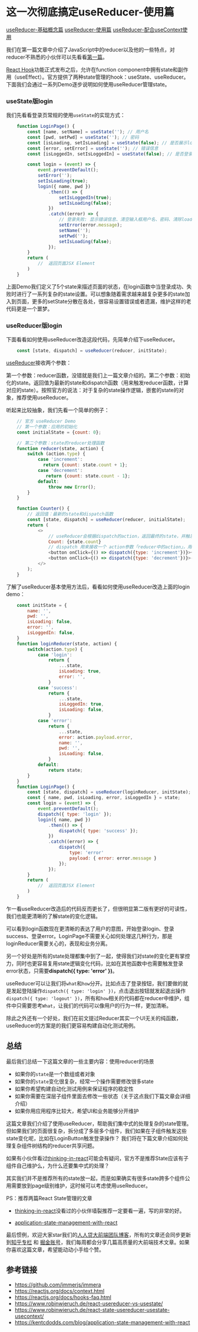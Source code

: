 # 这一次彻底搞定useReducer-使用篇

[useReducer-基础概念篇](https://github.com/rrd-fe/blog/blob/master/react/useReducer-part1.md)
[useReducer-使用篇](https://github.com/rrd-fe/blog/blob/master/react/useReducer-part2.md)
[useReducer-配合useContext使用](https://github.com/rrd-fe/blog/blob/master/react/useReducer-part3.md)

我们在第一篇文章中介绍了JavaScript中的reducer以及他的一些特点，对reducer不熟悉的小伙伴可以先看看[第一篇](https://github.com/rrd-fe/blog/blob/master/react/useReducer-part1.md)。

[React Hook](https://reactjs.org/docs/hooks-intro.html)功能正式发布之后，允许在function component中拥有state和副作用（useEffect）。官方提供了两种state管理的hook：useState、useReducer。下面我们会通过一系列Demo逐步说明如何使用useReducer管理state。

### useState版login 

我们先看看登录页常规的使用`useState`的实现方式：

```js
    function LoginPage() {
        const [name, setName] = useState(''); // 用户名
        const [pwd, setPwd] = useState(''); // 密码
        const [isLoading, setIsLoading] = useState(false); // 是否展示loading，发送请求中
        const [error, setError] = useState(''); // 错误信息
        const [isLoggedIn, setIsLoggedIn] = useState(false); // 是否登录

        const login = (event) => {
            event.preventDefault();
            setError('');
            setIsLoading(true);
            login({ name, pwd })
                .then(() => {
                    setIsLoggedIn(true);
                    setIsLoading(false);
                })
                .catch((error) => {
                    // 登录失败: 显示错误信息、清空输入框用户名、密码、清除loading标识
                    setError(error.message);
                    setName('');
                    setPwd('');
                    setIsLoading(false);
                });
        }
        return ( 
            //  返回页面JSX Element
        )
    }
```

上面Demo我们定义了5个state来描述页面的状态，在login函数中当登录成功、失败时进行了一系列复杂的state设置。可以想象随着需求越来越复杂更多的state加入到页面，更多的setState分散在各处，很容易设置错误或者遗漏，维护这样的老代码更是一个噩梦。

### useReducer版login

下面看看如何使用useReducer改造这段代码，先简单介绍下useReducer。

```js
    const [state, dispatch] = useReducer(reducer, initState);
```

[useReducer](https://reactjs.org/docs/hooks-reference.html#usereducer)接收两个参数：

第一个参数：reducer函数，没错就是我们上一篇文章介绍的。第二个参数：初始化的state。返回值为最新的state和dispatch函数（用来触发reducer函数，计算对应的state）。按照官方的说法：对于复杂的state操作逻辑，嵌套的state的对象，推荐使用useReducer。

听起来比较抽象，我们先看一个简单的例子：

```js
    // 官方 useReducer Demo
    // 第一个参数：应用的初始化
    const initialState = {count: 0};

    // 第二个参数：state的reducer处理函数
    function reducer(state, action) {
        switch (action.type) {
            case 'increment':
              return {count: state.count + 1};
            case 'decrement':
               return {count: state.count - 1};
            default:
                throw new Error();
        }
    }

    function Counter() {
        // 返回值：最新的state和dispatch函数
        const [state, dispatch] = useReducer(reducer, initialState);
        return (
            <>
                // useReducer会根据dispatch的action，返回最终的state，并触发rerender
                Count: {state.count}
                // dispatch 用来接收一个 action参数「reducer中的action」，用来触发reducer函数，更新最新的状态
                <button onClick={() => dispatch({type: 'increment'})}>+</button>
                <button onClick={() => dispatch({type: 'decrement'})}>-</button>
            </>
        );
    }
```

了解了useReducer基本使用方法后，看看如何使用useReducer改造上面的login demo：

```js
    const initState = {
        name: '',
        pwd: '',
        isLoading: false,
        error: '',
        isLoggedIn: false,
    }
    function loginReducer(state, action) {
        switch(action.type) {
            case 'login':
                return {
                    ...state,
                    isLoading: true,
                    error: '',
                }
            case 'success':
                return {
                    ...state,
                    isLoggedIn: true,
                    isLoading: false,
                }
            case 'error':
                return {
                    ...state,
                    error: action.payload.error,
                    name: '',
                    pwd: '',
                    isLoading: false,
                }
            default: 
                return state;
        }
    }
    function LoginPage() {
        const [state, dispatch] = useReducer(loginReducer, initState);
        const { name, pwd, isLoading, error, isLoggedIn } = state;
        const login = (event) => {
            event.preventDefault();
            dispatch({ type: 'login' });
            login({ name, pwd })
                .then(() => {
                    dispatch({ type: 'success' });
                })
                .catch((error) => {
                    dispatch({
                        type: 'error'
                        payload: { error: error.message }
                    });
                });
        }
        return ( 
            //  返回页面JSX Element
        )
    }
```

乍一看useReducer改造后的代码反而更长了，但很明显第二版有更好的可读性，我们也能更清晰的了解state的变化逻辑。

可以看到login函数现在更清晰的表达了用户的意图，开始登录login、登录success、登录error。LoginPage不需要关心如何处理这几种行为，那是loginReducer需要关心的，表现和业务分离。

另一个好处是所有的state处理都集中到了一起，使得我们对state的变化更有掌控力，同时也更容易复用state逻辑变化代码，比如在其他函数中也需要触发登录error状态，只需要**dispatch({ type: 'error' })**。

useReducer可以让我们将`what`和`how`分开。比如点击了登录按钮，我们要做的就是发起登陆操作`dispatch({ type: 'login' })`，点击退出按钮就发起退出操作`dispatch({ type: 'logout' })`，所有和`how`相关的代码都在reducer中维护，组件中只需要思考`What`，让我们的代码可以像用户的行为一样，更加清晰。

除此之外还有一个好处，我们在前文提过Reducer其实一个UI无关的纯函数，useReducer的方案是的我们更容易构建自动化测试用例。

## 总结

最后我们总结一下这篇文章的一些主要内容：使用reducer的场景

* 如果你的`state`是一个数组或者对象
* 如果你的`state`变化很复杂，经常一个操作需要修改很多state
* 如果你希望构建自动化测试用例来保证程序的稳定性
* 如果你需要在深层子组件里面去修改一些状态（关于这点我们下篇文章会详细介绍）
* 如果你用应用程序比较大，希望UI和业务能够分开维护

这篇文章我们介绍了使用useReducer，帮助我们集中式的处理复杂的state管理。但如果我们的页面很复杂，拆分成了多层多个组件，我们如果在子组件触发这些state变化呢，比如在LoginButton触发登录操作？ 我们将在下篇文章介绍如何处理复杂组件树结构的reducer共享问题。

如果有小伙伴看过[thinking-in-react](https://reactjs.org/docs/thinking-in-react.html)可能会有疑问，官方不是推荐State应该有子组件自己维护么，为什么还要集中式的处理？

其实我们并不是推荐所有的state放一起，而是如果确实有很多state跨多个组件公用需要放到page级别维护，这时候可以考虑使用useReducer。

PS：推荐两篇React State管理的文章

* [thinking-in-react](https://reactjs.org/docs/thinking-in-react.html)没看过的小伙伴墙裂推荐一定要看一遍，写的非常的好。

* [application-state-management-with-react](https://kentcdodds.com/blog/application-state-management-with-react)

最后惯例，欢迎大家star我们的[人人贷大前端团队博客](https://github.com/rrd-fe/blog)，所有的文章还会同步更新到[知乎专栏](https://www.zhihu.com/people/ren-ren-dai-da-qian-duan-ji-zhu-zhong-xin/activities) 和 [掘金账号](https://juejin.im/user/5cb690b851882532941dd5d9)，我们每周都会分享几篇高质量的大前端技术文章。如果你喜欢这篇文章，希望能动动小手给个赞。

## 参考链接

* https://github.com/immerjs/immera
* https://reactjs.org/docs/context.html
* https://reactjs.org/docs/hooks-faq.html
* https://www.robinwieruch.de/react-usereducer-vs-usestate/
* https://www.robinwieruch.de/react-state-usereducer-usestate-usecontext/
* https://kentcdodds.com/blog/application-state-management-with-react